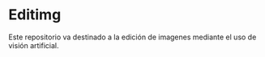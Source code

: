 # Editimg
Este repositorio va destinado a la edición de imagenes mediante el uso de visión artificial.
